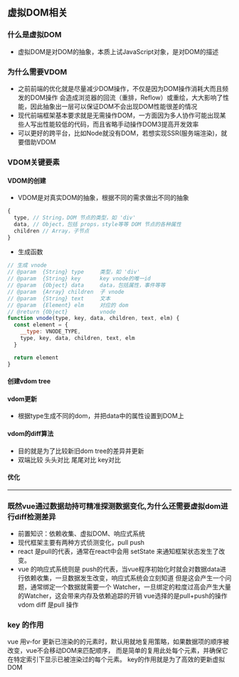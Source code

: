 ## 虚拟DOM相关
### 什么是虚拟DOM
- 虚拟DOM是对DOM的抽象，本质上试JavaScript对象，是对DOM的描述
### 为什么需要VDOM
- 之前前端的优化就是尽量减少DOM操作，不仅是因为DOM操作消耗大而且频发的DOM操作
会造成浏览器的回流（重排，Reflow）或重绘，大大影响了性能，因此抽象出一层可以保证DOM不会出现DOM性能很差的情况
- 现代前端框架基本要求就是无需操作DOM，一方面因为多人协作可能出现某些人写出性能较低的代码，而且省略手动操作DOM3提高开发效率
- 可以更好的跨平台，比如Node就没有DOM，若想实现SSR(服务端渲染)，就要借助VDOM

### VDOM关键要素
#### VDOM的创建
- VDOM是对真实DOM的抽象，根据不同的需求做出不同的抽象
```js
{
  type, // String，DOM 节点的类型，如 'div'
  data, // Object，包括 props，style等等 DOM 节点的各种属性
  children // Array，子节点
}
```
- 生成函数
```js
// 生成 vnode
// @param  {String} type     类型，如 'div'
// @param  {String} key      key vnode的唯一id
// @param  {Object} data     data，包括属性，事件等等
// @param  {Array} children  子 vnode
// @param  {String} text     文本
// @param  {Element} elm     对应的 dom
// @return {Object}          vnode
function vnode(type, key, data, children, text, elm) {
  const element = {
    __type: VNODE_TYPE,
    type, key, data, children, text, elm
  }

  return element
}
```
#### 创建vdom tree

#### vdom更新
- 根据type生成不同的dom，并把data中的属性设置到DOM上

#### vdom的diff算法
- 目的就是为了比较新旧dom tree的差异并更新
- 双端比较 头头对比 尾尾对比  key对比

#### 优化

***

### 既然vue通过数据劫持可精准探测数据变化,为什么还需要虚拟dom进行diff检测差异
- 前置知识：依赖收集、虚拟DOM、响应式系统
- 现代框架主要有两种方式侦测变化，pull push
- react 是pull的代表，通常在react中会用 setState 来通知框架状态发生了改变。
- vue 的响应式系统则是 push的代表，当vue程序初始化时就会对数据data进行依赖收集，一旦数据发生改变，响应式系统会立刻知道
但是这会产生一个问题，通常绑定一个数据就需要一个 Watcher，一旦绑定的粒度过高会产生大量的Watcher，这会带来内存及依赖追踪的开销
vue选择的是pull+push的操作 vdom diff 是pull 操作

### key 的作用
vue 用v-for 更新已渲染的的元素时，默认用就地复用策略，如果数据项的顺序被改变，vue不会移动DOM来匹配顺序，
而是简单的复用此处每个元素，并确保它在特定索引下显示已被渲染过的每个元素。
key的作用就是为了高效的更新虚拟DOM


